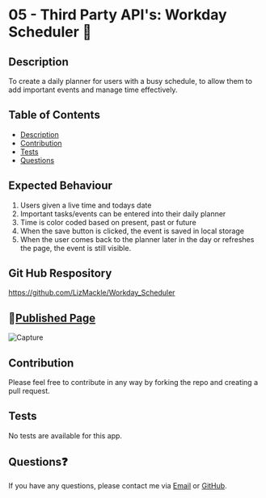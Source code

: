 # 05 - Third Party API's: Workday Scheduler 📆

## Description
To create a daily planner for users with a busy schedule, to allow them to add important events and manage time effectively.

## Table of Contents
  - [Description](#description)
  - [Contribution](#contribution)
  - [Tests](#tests)
  - [Questions](#questions)

## Expected Behaviour
1. Users given a live time and todays date
2. Important tasks/events can be entered into their daily planner 
3. Time is color coded based on present, past or future 
4. When the save button is clicked, the event is saved in local storage 
5. When the user comes back to the planner later in the day or refreshes the page, the event is still visible. 

## Git Hub Respository 
https://github.com/LizMackle/Workday_Scheduler

## 📌[Published Page](https://lizmackle.github.io/Workday_Scheduler/)
![Capture](https://user-images.githubusercontent.com/93589073/150071357-2c401cdb-9462-4952-9b67-12d2505dbb37.PNG)

## Contribution
Please feel free to contribute in any way by forking the repo and creating a pull request.

## Tests
No tests are available for this app.

## Questions❓
If you have any questions, please contact me via [Email](mailto:liz.mackle@outlook.com) or [GitHub](https://github.com/LizMackle).
